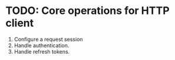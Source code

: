 # TODO: Core operations for HTTP client

1. Configure a request session
2. Handle authentication.
3. Handle refresh tokens.